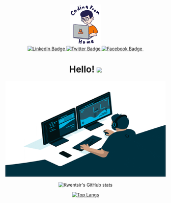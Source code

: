 <div id="header" align="center">
  <img src="/home.gif" width="100"/>
</div>

<div id="badges" align="center">
  <a href="www.linkedin.com/in/josephkwentsir">
    <img src="https://img.shields.io/badge/LinkedIn-blue?style=for-the-badge&logo=linkedin&logoColor=white" alt="LinkedIn Badge"/>
  </a>
  <a href="https://twitter.com/jkwentsir">
    <img src="https://img.shields.io/badge/Twitter-blue?style=for-the-badge&logo=twitter&logoColor=white" alt="Twitter Badge"/>
  </a>
    <a href="https://web.facebook.com/bigjoepage">
    <img src="https://img.shields.io/badge/Facebook-blue?style=for-the-badge&logo=Facebook&logoColor=white" alt="Facebook Badge"/>
  </a>
  <img src="https://komarev.com/ghpvc/?username=kwentsir&style=flat-square&color=blue" alt=""/>
  <h1>
  Hello!
  <img src="https://media.giphy.com/media/hvRJCLFzcasrR4ia7z/giphy.gif" width="30px"/>
</h1>
</div>

<div id="about" align="center">
   <img src="/giphy.gif" width="100%" height="300"/> 
</div>

<div id="top-langs" align="center" width="100%" height="300">

  ![Kwentsir's GitHub stats](https://github-readme-stats.vercel.app/api?username=kwentsir&show_icons=true&theme=radical)
   
   [![Top Langs](https://github-readme-stats.vercel.app/api/top-langs/?username=kwentsir&show_icons=true&theme=radical&langs_count=8)](https://github.com/kwentsir/github-readme-stats)

</div>


